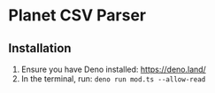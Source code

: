 # Planet CSV Parser

## Installation

1. Ensure you have Deno installed: https://deno.land/
2. In the terminal, run: `deno run mod.ts --allow-read`
